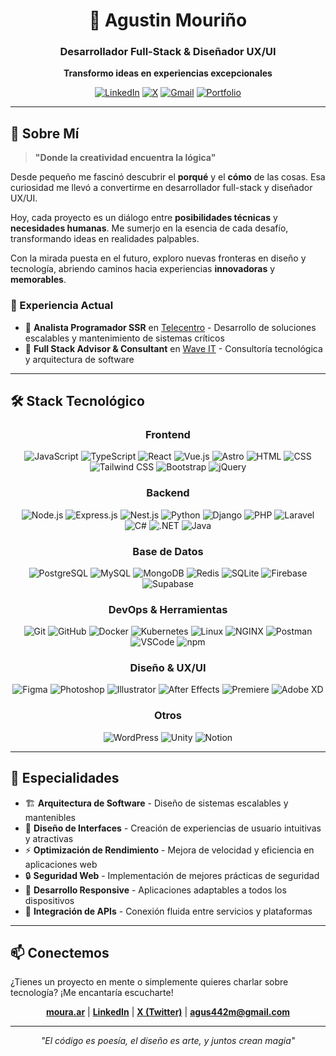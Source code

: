<div align="center">
  
  # 🚀 Agustin Mouriño
  
  ### Desarrollador Full-Stack & Diseñador UX/UI
  
  **Transformo ideas en experiencias excepcionales**
  
  [![LinkedIn](https://img.shields.io/badge/LinkedIn-0077B5?style=for-the-badge&logo=linkedin&logoColor=white)](https://go.moura.ar/lk)
  [![X](https://img.shields.io/badge/X-000000?style=for-the-badge&logo=x&logoColor=white)](https://go.moura.ar/x)
  [![Gmail](https://img.shields.io/badge/Gmail-D14836?style=for-the-badge&logo=gmail&logoColor=white)](https://go.moura.ar/gm)
  [![Portfolio](https://img.shields.io/badge/Portfolio-FFD700?style=for-the-badge&logo=firefox&logoColor=black)](https://moura.ar)
  
</div>

---

## 🌟 Sobre Mí

> **"Donde la creatividad encuentra la lógica"**

Desde pequeño me fascinó descubrir el **porqué** y el **cómo** de las cosas. Esa curiosidad me llevó a convertirme en desarrollador full-stack y diseñador UX/UI.

Hoy, cada proyecto es un diálogo entre **posibilidades técnicas** y **necesidades humanas**. Me sumerjo en la esencia de cada desafío, transformando ideas en realidades palpables.

Con la mirada puesta en el futuro, exploro nuevas fronteras en diseño y tecnología, abriendo caminos hacia experiencias **innovadoras** y **memorables**.

### 💼 Experiencia Actual

- 🏢 **Analista Programador SSR** en [Telecentro](https://www.linkedin.com/company/telecentro) - Desarrollo de soluciones escalables y mantenimiento de sistemas críticos
- 🌊 **Full Stack Advisor & Consultant** en [Wave IT](https://www.linkedin.com/company/waveit-ar) - Consultoría tecnológica y arquitectura de software

---

## 🛠️ Stack Tecnológico

<div align="center">

### Frontend
![JavaScript](https://skillicons.dev/icons?i=js) ![TypeScript](https://skillicons.dev/icons?i=typescript) ![React](https://skillicons.dev/icons?i=react) ![Vue.js](https://skillicons.dev/icons?i=vue) ![Astro](https://skillicons.dev/icons?i=astro) ![HTML](https://skillicons.dev/icons?i=html) ![CSS](https://skillicons.dev/icons?i=css) ![Tailwind CSS](https://skillicons.dev/icons?i=tailwind) ![Bootstrap](https://skillicons.dev/icons?i=bootstrap) ![jQuery](https://skillicons.dev/icons?i=jquery)

### Backend
![Node.js](https://skillicons.dev/icons?i=nodejs) ![Express.js](https://skillicons.dev/icons?i=express) ![Nest.js](https://skillicons.dev/icons?i=nest) ![Python](https://skillicons.dev/icons?i=python) ![Django](https://skillicons.dev/icons?i=django) ![PHP](https://skillicons.dev/icons?i=php) ![Laravel](https://skillicons.dev/icons?i=laravel) ![C#](https://skillicons.dev/icons?i=cs) ![.NET](https://skillicons.dev/icons?i=dotnet) ![Java](https://skillicons.dev/icons?i=java)

### Base de Datos
![PostgreSQL](https://skillicons.dev/icons?i=postgresql) ![MySQL](https://skillicons.dev/icons?i=mysql) ![MongoDB](https://skillicons.dev/icons?i=mongodb) ![Redis](https://skillicons.dev/icons?i=redis) ![SQLite](https://skillicons.dev/icons?i=sqlite) ![Firebase](https://skillicons.dev/icons?i=firebase) ![Supabase](https://skillicons.dev/icons?i=supabase)

### DevOps & Herramientas
![Git](https://skillicons.dev/icons?i=git) ![GitHub](https://skillicons.dev/icons?i=github) ![Docker](https://skillicons.dev/icons?i=docker) ![Kubernetes](https://skillicons.dev/icons?i=kubernetes) ![Linux](https://skillicons.dev/icons?i=linux) ![NGINX](https://skillicons.dev/icons?i=nginx) ![Postman](https://skillicons.dev/icons?i=postman) ![VSCode](https://skillicons.dev/icons?i=vscode) ![npm](https://skillicons.dev/icons?i=npm)

### Diseño & UX/UI
![Figma](https://skillicons.dev/icons?i=figma) ![Photoshop](https://skillicons.dev/icons?i=photoshop) ![Illustrator](https://skillicons.dev/icons?i=illustrator) ![After Effects](https://skillicons.dev/icons?i=aftereffects) ![Premiere](https://skillicons.dev/icons?i=premiere) ![Adobe XD](https://skillicons.dev/icons?i=xd)

### Otros
![WordPress](https://skillicons.dev/icons?i=wordpress) ![Unity](https://skillicons.dev/icons?i=unity) ![Notion](https://skillicons.dev/icons?i=notion)

</div>

---

## 🎯 Especialidades

- 🏗️ **Arquitectura de Software** - Diseño de sistemas escalables y mantenibles
- 🎨 **Diseño de Interfaces** - Creación de experiencias de usuario intuitivas y atractivas
- ⚡ **Optimización de Rendimiento** - Mejora de velocidad y eficiencia en aplicaciones web
- 🔒 **Seguridad Web** - Implementación de mejores prácticas de seguridad
- 📱 **Desarrollo Responsive** - Aplicaciones adaptables a todos los dispositivos
- 🔄 **Integración de APIs** - Conexión fluida entre servicios y plataformas

---

## 📫 Conectemos

¿Tienes un proyecto en mente o simplemente quieres charlar sobre tecnología? ¡Me encantaría escucharte!

<div align="center">
  
  **[moura.ar](https://moura.ar)** | **[LinkedIn](https://go.moura.ar/lk)** | **[X (Twitter)](https://go.moura.ar/x)** | **[agus442m@gmail.com](https://go.moura.ar/gm)**
  
</div>

---

<div align="center">
  
  *"El código es poesía, el diseño es arte, y juntos crean magia"*
  
</div>
